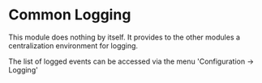Common Logging
==============

This module does nothing by itself. It provides to the other modules a
centralization environment for logging.

The list of logged events can be accessed via the menu
'Configuration -> Logging'

